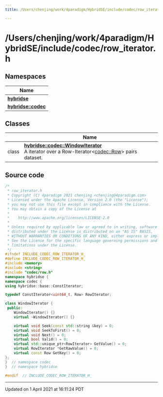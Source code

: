 ```yaml
---
title: /Users/chenjing/work/4paradigm/HybridSE/include/codec/row_iterator.h

---
```

# /Users/chenjing/work/4paradigm/HybridSE/include/codec/row_iterator.h

## Namespaces

| Name           |
| -------------- |
| **[hybridse](/hybridse/usage/api/c++/Namespaces/namespacehybridse.md)**  |
| **[hybridse::codec](/hybridse/usage/api/c++/Namespaces/namespacehybridse_1_1codec.md)**  |

## Classes

|                | Name           |
| -------------- | -------------- |
| class | **[hybridse::codec::WindowIterator](/hybridse/usage/api/c++/Classes/classhybridse_1_1codec_1_1_window_iterator.md)** <br>A iterator over a Row-Iterator<[codec::Row](/hybridse/usage/api/c++/Classes/classhybridse_1_1codec_1_1_row.md)> pairs dataset.  |




## Source code

```cpp
/*
 * row_iterator.h
 * Copyright (C) 4paradigm 2021 chenjing <chenjing@4paradigm.com>
 * Licensed under the Apache License, Version 2.0 (the "License");
 * you may not use this file except in compliance with the License.
 * You may obtain a copy of the License at
 *
 *    http://www.apache.org/licenses/LICENSE-2.0
 *
 * Unless required by applicable law or agreed to in writing, software
 * distributed under the License is distributed on an "AS IS" BASIS,
 * WITHOUT WARRANTIES OR CONDITIONS OF ANY KIND, either express or implied.
 * See the License for the specific language governing permissions and
 * limitations under the License.
 */
#ifndef INCLUDE_CODEC_ROW_ITERATOR_H_
#define INCLUDE_CODEC_ROW_ITERATOR_H_
#include <memory>
#include <string>
#include "codec/row.h"
namespace hybridse {
namespace codec {
using hybridse::base::ConstIterator;

typedef ConstIterator<uint64_t, Row> RowIterator;

class WindowIterator {
 public:
    WindowIterator() {}
    virtual ~WindowIterator() {}

    virtual void Seek(const std::string &key) = 0;
    virtual void SeekToFirst() = 0;
    virtual void Next() = 0;
    virtual bool Valid() = 0;
    virtual std::unique_ptr<RowIterator> GetValue() = 0;
    virtual RowIterator *GetRawValue() = 0;
    virtual const Row GetKey() = 0;
};
}  // namespace codec
}  // namespace hybridse

#endif  // INCLUDE_CODEC_ROW_ITERATOR_H_
```


-------------------------------

Updated on  1 April 2021 at 16:11:24 PDT
